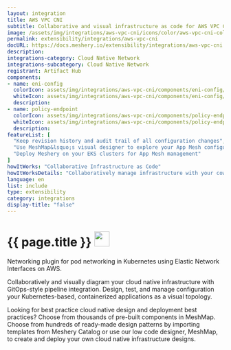 ```yaml
---
layout: integration
title: AWS VPC CNI
subtitle: Collaborative and visual infrastructure as code for AWS VPC CNI
image: /assets/img/integrations/aws-vpc-cni/icons/color/aws-vpc-cni-color.svg
permalink: extensibility/integrations/aws-vpc-cni
docURL: https://docs.meshery.io/extensibility/integrations/aws-vpc-cni
description: 
integrations-category: Cloud Native Network
integrations-subcategory: Cloud Native Network
registrant: Artifact Hub
components: 
- name: eni-config
  colorIcon: assets/img/integrations/aws-vpc-cni/components/eni-config/icons/color/eni-config-color.svg
  whiteIcon: assets/img/integrations/aws-vpc-cni/components/eni-config/icons/white/eni-config-white.svg
  description: 
- name: policy-endpoint
  colorIcon: assets/img/integrations/aws-vpc-cni/components/policy-endpoint/icons/color/policy-endpoint-color.svg
  whiteIcon: assets/img/integrations/aws-vpc-cni/components/policy-endpoint/icons/white/policy-endpoint-white.svg
  description: 
featureList: [
  "Keep revision history and audit trail of all configuration changes",
  "Use MeshMap&lsquo;s visual designer to explore your App Mesh configuration",
  "Deploy Meshery on your EKS clusters for App Mesh management"
]
howItWorks: "Collaborative Infrastructure as Code"
howItWorksDetails: "Collaboratively manage infrastructure with your coworkers synchronously sharing the same designs."
language: en
list: include
type: extensibility
category: integrations
display-title: "false"
---
```

<h1>{{ page.title }} <img src="{{ page.image }}" style="width: 35px; height: 35px;" /></h1>

<p>
Networking plugin for pod networking in Kubernetes using Elastic Network Interfaces on AWS.

</p>
<p>
    Collaboratively and visually diagram your cloud native infrastructure with GitOps-style pipeline integration. Design, test, and manage configuration your Kubernetes-based, containerized applications as a visual topology.
</p>
<p>
    Looking for best practice cloud native design and deployment best practices? Choose from thousands of pre-built components in MeshMap. Choose from hundreds of ready-made design patterns by importing templates from Meshery Catalog or use our low code designer, MeshMap, to create and deploy your own cloud native infrastructure designs.
</p>
